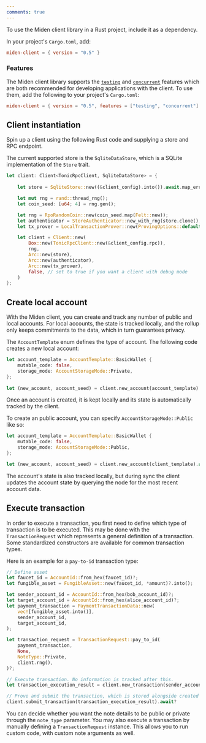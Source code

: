```yaml
---
comments: true
---
```


To use the Miden client library in a Rust project, include it as a dependency. 

In your project's `Cargo.toml`, add:

```toml
miden-client = { version = "0.5" }
```

### Features

The Miden client library supports the [`testing`](https://github.com/0xPolygonMiden/miden-client/blob/main/docs/install-and-run.md#testing-feature) and [`concurrent`](https://github.com/0xPolygonMiden/miden-client/blob/main/docs/install-and-run.md#concurrent-feature) features which are both recommended for developing applications with the client. To use them, add the following to your project's `Cargo.toml`:

```toml
miden-client = { version = "0.5", features = ["testing", "concurrent"] }
```

## Client instantiation

Spin up a client using the following Rust code and supplying a store and RPC endpoint. 

The current supported store is the `SqliteDataStore`, which is a SQLite implementation of the `Store` trait.

```rust
let client: Client<TonicRpcClient, SqliteDataStore> = {
    
    let store = SqliteStore::new((&client_config).into()).await.map_err(ClientError::StoreError)?;

    let mut rng = rand::thread_rng();
    let coin_seed: [u64; 4] = rng.gen();

    let rng = RpoRandomCoin::new(coin_seed.map(Felt::new));
    let authenticator = StoreAuthenticator::new_with_rng(store.clone(), rng);
    let tx_prover = LocalTransactionProver::new(ProvingOptions::default());

    let client = Client::new(
        Box::new(TonicRpcClient::new(&client_config.rpc)),
        rng,
        Arc::new(store),
        Arc::new(authenticator),
        Arc::new(tx_prover),
        false, // set to true if you want a client with debug mode
    )
};
```

## Create local account

With the Miden client, you can create and track any number of public and local accounts. For local accounts, the state is tracked locally, and the rollup only keeps commitments to the data, which in turn guarantees privacy.

The `AccountTemplate` enum defines the type of account. The following code creates a new local account:

```rust
let account_template = AccountTemplate::BasicWallet {
    mutable_code: false,
    storage_mode: AccountStorageMode::Private,
};
    
let (new_account, account_seed) = client.new_account(account_template).await?;
```
Once an account is created, it is kept locally and its state is automatically tracked by the client.

To create an public account, you can specify `AccountStorageMode::Public` like so:

```Rust
let account_template = AccountTemplate::BasicWallet {
    mutable_code: false,
    storage_mode: AccountStorageMode::Public,
};

let (new_account, account_seed) = client.new_account(client_template).await?;
```

The account's state is also tracked locally, but during sync the client updates the account state by querying the node for the most recent account data.

## Execute transaction

In order to execute a transaction, you first need to define which type of transaction is to be executed. This may be done with the `TransactionRequest` which represents a general definition of a transaction. Some standardized constructors are available for common transaction types.

Here is an example for a `pay-to-id` transaction type:

```rust
// Define asset
let faucet_id = AccountId::from_hex(faucet_id)?;
let fungible_asset = FungibleAsset::new(faucet_id, *amount)?.into();

let sender_account_id = AccountId::from_hex(bob_account_id)?;
let target_account_id = AccountId::from_hex(alice_account_id)?;
let payment_transaction = PaymentTransactionData::new(
    vec![fungible_asset.into()],
    sender_account_id,
    target_account_id,
);

let transaction_request = TransactionRequest::pay_to_id(
    payment_transaction,
    None,
    NoteType::Private,
    client.rng(),
)?;

// Execute transaction. No information is tracked after this.
let transaction_execution_result = client.new_transaction(sender_account_id, transaction_request.clone()).await?;

// Prove and submit the transaction, which is stored alongside created notes (if any)
client.submit_transaction(transaction_execution_result).await?
```

You can decide whether you want the note details to be public or private through the `note_type` parameter.
You may also execute a transaction by manually defining a `TransactionRequest` instance. This allows you to run custom code, with custom note arguments as well.
